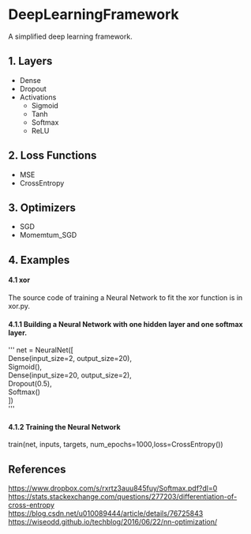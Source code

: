 DeepLearningFramework
=====
A simplified deep learning framework.<br>

## 1. Layers
* Dense<br>
* Dropout<br>
* Activations<br>
  * Sigmoid
  * Tanh
  * Softmax
  * ReLU

  

## 2. Loss Functions
* MSE<br>
* CrossEntropy<br>

## 3. Optimizers
* SGD <br>
* Momemtum_SGD <br>

## 4. Examples

#### 4.1 xor
The source code of training a Neural Network to fit the xor function is in xor.py.
#### 4.1.1 Building a Neural Network with one hidden layer and one softmax layer.
'''
net = NeuralNet([<br>
    Dense(input_size=2, output_size=20),<br>
    Sigmoid(),<br>
    Dense(input_size=20, output_size=2),<br>
    Dropout(0.5),<br>
    Softmax()<br>
 ])<br>
'''
#### 4.1.2 Training the Neural Network
train(net, inputs, targets, num_epochs=1000,loss=CrossEntropy())

## References
https://www.dropbox.com/s/rxrtz3auu845fuy/Softmax.pdf?dl=0 <br>
https://stats.stackexchange.com/questions/277203/differentiation-of-cross-entropy <br>
https://blog.csdn.net/u010089444/article/details/76725843 <br>
https://wiseodd.github.io/techblog/2016/06/22/nn-optimization/ <br>


